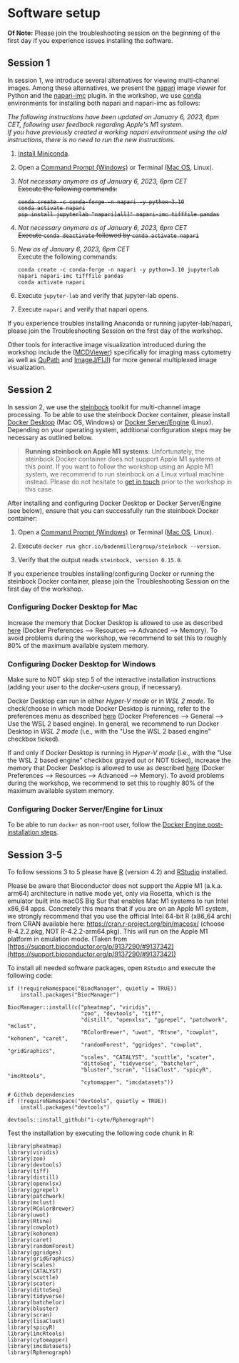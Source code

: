 # Software setup

**Of Note:** Please join the troubleshooting session on the beginning of the first day if you experience issues installing the software.

## Session 1

In session 1, we introduce several alternatives for viewing multi-channel images. Among these alternatives, we present the [napari](https://napari.org) image viewer for Python and the [napari-imc](https://github.com/BodenmillerGroup/napari-imc) plugin. In the workshop, we use [conda](https://docs.conda.io/) environments for installing both napari and napari-imc as follows:

*The following instructions have been updated on January 6, 2023, 6pm CET, following user feedback regarding Apple's M1 system.*  
*If you have previously created a working napari environment using the old instructions, there is no need to run the new instructions.*

1. [Install Miniconda](https://conda.io/projects/conda/en/stable/user-guide/install/).

2. Open a [Command Prompt (Windows)](https://www.wikihow.com/Open-the-Command-Prompt-in-Windows) or Terminal ([Mac OS](https://support.apple.com/guide/terminal/open-or-quit-terminal-apd5265185d-f365-44cb-8b09-71a064a42125/mac#:~:text=Terminal%20for%20me-,Open%20Terminal,%2C%20then%20double%2Dclick%20Terminal.), Linux).

3. *Not necessary anymore as of January 6, 2023, 6pm CET*  
   <s>Execute the following commands:</s>  
   <s>
   ```
   conda create -c conda-forge -n napari -y python=3.10
   conda activate napari
   pip install jupyterlab "napari[all]" napari-imc tifffile pandas
   ```
   </s>
   
4. *Not necessary anymore as of January 6, 2023, 6pm CET*  
   <s>Execute ``conda deactivate`` followed by ``conda activate napari``</s>  

5. *New as of January 6, 2023, 6pm CET*  
   Execute the following commands:  
   ```
   conda create -c conda-forge -n napari -y python=3.10 jupyterlab napari napari-imc tifffile pandas
   conda activate napari
   ```
   
6. Execute ``jupyter-lab`` and verify that jupyter-lab opens.

7. Execute ``napari`` and verify that napari opens.

If you experience troubles installing Anaconda or running jupyter-lab/napari, please join the Troubleshooting Session on the first day of the workshop.

Other tools for interactive image visualization introduced during the workshop include the ([MCDViewer](https://www.standardbio.com/products-services/software)) specifically for imaging mass cytometry as well as [QuPath](https://qupath.github.io/) and [ImageJ/FIJI](https://imagej.net/software/fiji/)) for more general multiplexed image visualization.

## Session 2

In session 2, we use the [steinbock](https://github.com/BodenmillerGroup/steinbock) toolkit for multi-channel image processing. To be able to use the steinbock Docker container, please install [Docker Desktop](https://docs.docker.com/get-docker/) (Mac OS, Windows) or [Docker Server/Engine](https://docs.docker.com/engine/install/#server) (Linux). Depending on your operating system, additional configuration steps may be necessary as outlined below.

> **Running steinbock on Apple M1 systems**: Unfortunately, the steinbock Docker container does not support Apple M1 systems at this point. If you want to follow the workshop using an Apple M1 system, we recommend to run steinbock on a Linux virtual machine instead. Please do not hesitate to [get in touch](mailto:jonas.windhager@uzh.ch) prior to the workshop in this case.

After installing and configuring Docker Desktop or Docker Server/Engine (see below), ensure that you can successfully run the steinbock Docker container:

1. Open a [Command Prompt (Windows)](https://www.wikihow.com/Open-the-Command-Prompt-in-Windows) or Terminal ([Mac OS](https://support.apple.com/guide/terminal/open-or-quit-terminal-apd5265185d-f365-44cb-8b09-71a064a42125/mac#:~:text=Terminal%20for%20me-,Open%20Terminal,%2C%20then%20double%2Dclick%20Terminal.), Linux).

2. Execute ``docker run ghcr.io/bodenmillergroup/steinbock --version``.

3. Verify that the output reads ``steinbock, version 0.15.0``.

If you experience troubles installing/configuring Docker or running the steinbock Docker container, please join the Troubleshooting Session on the first day of the workshop.

### Configuring Docker Desktop for Mac

Increase the memory that Docker Desktop is allowed to use as described [here](https://docs.docker.com/desktop/settings/mac/#advanced) (Docker Preferences --> Resources --> Advanced --> Memory). To avoid problems during the workshop, we recommend to set this to roughly 80% of the maximum available system memory.

### Configuring Docker Desktop for Windows

Make sure to NOT skip step 5 of the interactive installation instructions (adding your user to the *docker-users* group, if necessary).

Docker Desktop can run in either *Hyper-V mode* or in *WSL 2 mode*. To check/choose in which mode Docker Desktop is running, refer to the preferences menu as described [here](https://docs.docker.com/desktop/settings/windows/#general) (Docker Preferences --> General --> Use the WSL 2 based engine). In general, we recommend to run Docker Desktop in *WSL 2 mode* (i.e., with the "Use the WSL 2 based engine" checkbox ticked).

If and only if Docker Desktop is running in *Hyper-V mode* (i.e., with the "Use the WSL 2 based engine" checkbox grayed out or NOT ticked), increase the memory that Docker Desktop is allowed to use as described [here](https://docs.docker.com/desktop/settings/windows/#advanced) (Docker Preferences --> Resources --> Advanced --> Memory). To avoid problems during the workshop, we recommend to set this to roughly 80% of the maximum available system memory.

### Configuring Docker Server/Engine for Linux

To be able to run ``docker`` as non-root user, follow the [Docker Engine post-installation steps](https://docs.docker.com/engine/install/linux-postinstall/#manage-docker-as-a-non-root-user).


## Session 3-5

To follow sessions 3 to 5 please have [R](https://stat.ethz.ch/CRAN/) (version 4.2) and [RStudio](https://posit.co/download/rstudio-desktop/) installed.

Please be aware that Bioconductor does not support the Apple M1 (a.k.a. arm64) architecture in native mode yet, only via Rosetta, which is the emulator built into macOS Big Sur that enables Mac M1 systems to run Intel x86_64 apps. Concretely this means that if you are on an Apple M1 system, we strongly recommend that you use the official Intel 64-bit R (x86_64 arch) from CRAN available here: https://cran.r-project.org/bin/macosx/ (choose R-4.2.2.pkg, NOT R-4.2.2-arm64.pkg). This will run on the Apple M1 platform in emulation mode. (Taken from [https://support.bioconductor.org/p/9137290/#9137342](https://support.bioconductor.org/p/9137290/#9137342))

To install all needed software packages, open `RStudio` and execute the following code:

```
if (!requireNamespace("BiocManager", quietly = TRUE))
    install.packages("BiocManager")

BiocManager::install(c("pheatmap", "viridis",
                       "zoo", "devtools", "tiff",
                       "distill", "openxlsx", "ggrepel", "patchwork", "mclust",
                       "RColorBrewer", "uwot", "Rtsne", "cowplot", "kohonen", "caret", 
                       "randomForest", "ggridges", "cowplot", "gridGraphics",
                       "scales", "CATALYST", "scuttle", "scater", 
                       "dittoSeq", "tidyverse", "batchelor", 
                       "bluster","scran", "lisaClust", "spicyR", "imcRtools", 
                       "cytomapper", "imcdatasets"))

# Github dependencies
if (!requireNamespace("devtools", quietly = TRUE))
    install.packages("devtools")

devtools::install_github("i-cyto/Rphenograph")
```

Test the installation by executing the following code chunk in R:

```
library(pheatmap)
library(viridis)
library(zoo)
library(devtools)
library(tiff)
library(distill)
library(openxlsx)
library(ggrepel)
library(patchwork)
library(mclust)
library(RColorBrewer)
library(uwot)
library(Rtsne)
library(cowplot)
library(kohonen)
library(caret)
library(randomForest)
library(ggridges)
library(gridGraphics)
library(scales)
library(CATALYST)
library(scuttle)
library(scater)
library(dittoSeq)
library(tidyverse)
library(batchelor)
library(bluster)
library(scran)
library(lisaClust)
library(spicyR)
library(imcRtools)
library(cytomapper)
library(imcdatasets)
library(Rphenograph)
```
